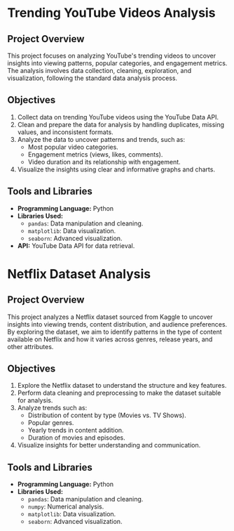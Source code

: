 # Trending YouTube Videos Analysis

## Project Overview
This project focuses on analyzing YouTube's trending videos to uncover insights into viewing patterns, popular categories, and engagement metrics. The analysis involves data collection, cleaning, exploration, and visualization, following the standard data analysis process.

## Objectives
1. Collect data on trending YouTube videos using the YouTube Data API.
2. Clean and prepare the data for analysis by handling duplicates, missing values, and inconsistent formats.
3. Analyze the data to uncover patterns and trends, such as:
   - Most popular video categories.
   - Engagement metrics (views, likes, comments).
   - Video duration and its relationship with engagement.
4. Visualize the insights using clear and informative graphs and charts.

## Tools and Libraries
- **Programming Language:** Python
- **Libraries Used:**
  - `pandas`: Data manipulation and cleaning.
  - `matplotlib`: Data visualization.
  - `seaborn`: Advanced visualization.
- **API:** YouTube Data API for data retrieval.

# Netflix Dataset Analysis

## Project Overview
This project analyzes a Netflix dataset sourced from Kaggle to uncover insights into viewing trends, content distribution, and audience preferences. By exploring the dataset, we aim to identify patterns in the type of content available on Netflix and how it varies across genres, release years, and other attributes.

## Objectives
1. Explore the Netflix dataset to understand the structure and key features.
2. Perform data cleaning and preprocessing to make the dataset suitable for analysis.
3. Analyze trends such as:
   - Distribution of content by type (Movies vs. TV Shows).
   - Popular genres.
   - Yearly trends in content addition.
   - Duration of movies and episodes.
4. Visualize insights for better understanding and communication.

## Tools and Libraries
- **Programming Language:** Python
- **Libraries Used:**
  - `pandas`: Data manipulation and cleaning.
  - `numpy`: Numerical analysis.
  - `matplotlib`: Data visualization.
  - `seaborn`: Advanced visualization.
